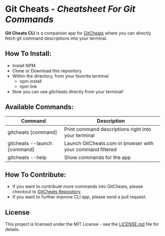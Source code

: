 # Git Cheats - *Cheatsheet For Git Commands*
**Git Cheats CLI** is a companion app for [GitCheats](http://gitcheats.com/) where you can directly fetch git command descriptions into your terminal.

## How To Install:
* Install NPM
* Clone or Download this repository
* Within the directory, from your favorite terminal
    * npm install
    * npm link
* Now you can use gitcheats directly from your terminal!

## Available Commands:
| Command                      | Description   |
| ---------------------------- |-------------|
| gitcheats [command]          | Print command descriptions right into your terminal |
| gitcheats --launch [command] | Launch GitCheats.com in browser with your command filtered      |
| gitcheats --help             | Show commands for the app      |


## How To Contribute:
* If you want to contribute more commands into GitCheats, please checkout to [GitCheats Repository](https://github.com/excalith/Git-Cheats).
* If you want to further improve CLI app, please send a pull request.

## License
This project is licensed under the MIT License - see the [LICENSE.md](LICENSE.md) file for details.